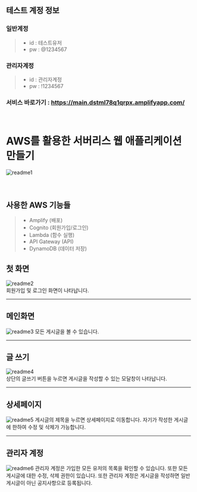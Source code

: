 ## 테스트 계정 정보
### 일반계정
> * id : 테스트유저
> * pw : @1234567

### 관리자계정
> * id : 관리자계정
> * pw : !1234567

### 서비스 바로가기 : https://main.dstml78q1qrpx.amplifyapp.com/
<br />

# AWS를 활용한 서버리스 웹 애플리케이션 만들기
![readme1](https://github.com/ogaeng1/serverless-CRUD/assets/59693688/7f74f460-7a45-4bc8-882c-73571437422d)
<br />
<br />
<br />
## 사용한 AWS 기능들
> * Amplify (배포)
> * Cognito (회원가입/로그인)
> * Lambda (함수 실행)
> * API Gateway (API)
> * DynamoDB (데이터 저장)

## 첫 화면
![readme2](https://github.com/ogaeng1/serverless-CRUD/assets/59693688/dd36b113-3d21-4991-a58b-01a9469b5987)
<br />
회원가입 및 로그인 화면이 나타납니다.
<hr />

## 메인화면
![readme3](https://github.com/ogaeng1/serverless-CRUD/assets/59693688/15efbfb3-7d72-46b3-a23c-b7b89bc99c95)
모든 게시글을 볼 수 있습니다.
<hr />

## 글 쓰기
![readme4](https://github.com/ogaeng1/serverless-CRUD/assets/59693688/797b43eb-eb66-47bd-9065-bacc3b2d5c7d)
<br />
상단의 글쓰기 버튼을 누르면 게시글을 작성할 수 있는 모달창이 나타납니다.
<hr />

## 상세페이지
![readme5](https://github.com/ogaeng1/serverless-CRUD/assets/59693688/fd84bcb8-bcda-466f-b4de-1d8ff93a35bb)
게시글의 제목을 누르면 상세페이지로 이동합니다. 자기가 작성한 게시글에 한하여 수정 및 삭제가 가능합니다.
<hr />

## 관리자 계정 
![readme6](https://github.com/ogaeng1/serverless-CRUD/assets/59693688/46bdef6d-84e7-43bc-aec0-3194eb6b7250)
관리자 계정은 가입한 모든 유저의 목록을 확인할 수 있습니다. 또한 모든 게시글에 대한 수정, 삭제 권한이 있습니다. 또한 관리자 계정은
게시글을 작성하면 일반 게시글이 아닌 공지사항으로 등록됩니다.
